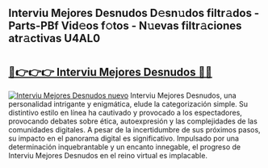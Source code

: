 ## Interviu Mejores Desnudos D𝚎sn𝚞dos filtr𝚊dos - Parts-PBf Vid𝚎os f𝚘tos - N𝚞evas filtr𝚊ciones atr𝚊ctivas U4AL0

# <h2><a href="http://mbafo71.tromn.icu/?c=Interviu+Mejores+Desnudos">🔗👉👉👉 Interviu Mejores Desnudos 🔗🔗</a></h2>

[![Interviu Mejores Desnudos nuevo](https://i.imgur.com/pEAQMta.gif)](http://mbafo71.tromn.icu/?c=Interviu+Mejores+Desnudos)
Interviu Mejores Desnudos, una personalidad intrigante y enigmática, elude la categorización simple. Su distintivo estilo en línea ha cautivado y provocado a los espectadores, provocando debates sobre ética, autoexpresión y las complejidades de las comunidades digitales. A pesar de la incertidumbre de sus próximos pasos, su impacto en el panorama digital es significativo. Impulsado por una determinación inquebrantable y un encanto innegable, el progreso de Interviu Mejores Desnudos en el reino virtual es implacable.

